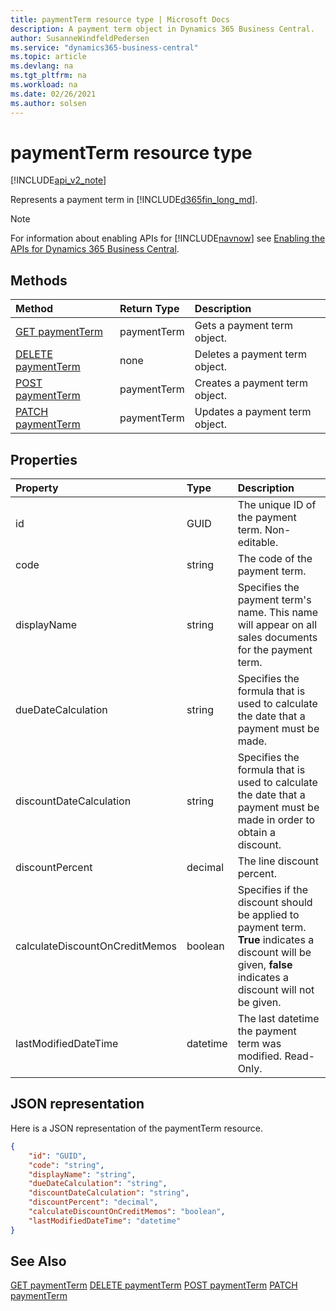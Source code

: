 ```yaml
---
title: paymentTerm resource type | Microsoft Docs
description: A payment term object in Dynamics 365 Business Central.
author: SusanneWindfeldPedersen
ms.service: "dynamics365-business-central"
ms.topic: article
ms.devlang: na
ms.tgt_pltfrm: na
ms.workload: na
ms.date: 02/26/2021
ms.author: solsen
---
```


# paymentTerm resource type

[!INCLUDE[api_v2_note](../../includes/api_v2_note.md)]

<!-- START>DO_NOT_EDIT -->
<!-- IMPORTANT:Do not edit any of the content between here and the END>DO_NOT_EDIT. -->
Represents a payment term in [!INCLUDE[d365fin_long_md](../../includes/d365fin_long_md.md)].

> [!NOTE]
> For information about enabling APIs for [!INCLUDE[navnow](../../includes/navnow_md.md)] see [Enabling the APIs for Dynamics 365 Business Central](../enabling-apis-for-dynamics-nav.md).

## Methods

| Method | Return Type|Description |
|:--------------------|:-----------|:-------------------------|
|[GET paymentTerm](../api/dynamics_paymentterm_get.md)|paymentTerm|Gets a payment term object.|
|[DELETE paymentTerm](../api/dynamics_paymentterm_delete.md)|none|Deletes a payment term object.|
|[POST paymentTerm](../api/dynamics_paymentterm_create.md)|paymentTerm|Creates a payment term object.|
|[PATCH paymentTerm](../api/dynamics_paymentterm_update.md)|paymentTerm|Updates a payment term object.|



## Properties

| Property           | Type   |Description     |
|:-------------------|:-------|:---------------|
|id|GUID|The unique ID of the payment term. Non-editable.|
|code|string|The code of the payment term.|
|displayName|string|Specifies the payment term's name. This name will appear on all sales documents for the payment term.|
|dueDateCalculation|string|Specifies the formula that is used to calculate the date that a payment must be made.|
|discountDateCalculation|string|Specifies the formula that is used to calculate the date that a payment must be made in order to obtain a discount.|
|discountPercent|decimal|The line discount percent.    |
|calculateDiscountOnCreditMemos|boolean|Specifies if the discount should be applied to payment term. **True** indicates a discount will be given, **false** indicates a discount will not be given.|
|lastModifiedDateTime|datetime|The last datetime the payment term was modified. Read-Only.|

## JSON representation

Here is a JSON representation of the paymentTerm resource.


```json
{
    "id": "GUID",
    "code": "string",
    "displayName": "string",
    "dueDateCalculation": "string",
    "discountDateCalculation": "string",
    "discountPercent": "decimal",
    "calculateDiscountOnCreditMemos": "boolean",
    "lastModifiedDateTime": "datetime"
}
```
<!-- IMPORTANT: END>DO_NOT_EDIT -->



## See Also
[GET paymentTerm](../api/dynamics_paymentTerm_Get.md)
[DELETE paymentTerm](../api/dynamics_paymentTerm_Delete.md)
[POST paymentTerm](../api/dynamics_paymentTerm_Create.md)
[PATCH paymentTerm](../api/dynamics_paymentTerm_Update.md)
